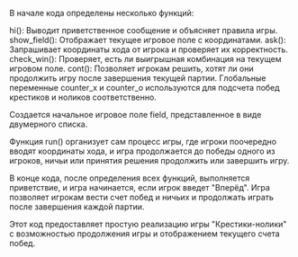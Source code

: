 В начале кода определены несколько функций:

hi(): Выводит приветственное сообщение и объясняет правила игры.
show_field(): Отображает текущее игровое поле с координатами.
ask(): Запрашивает координаты хода от игрока и проверяет их корректность.
check_win(): Проверяет, есть ли выигрышная комбинация на текущем игровом поле.
cont(): Позволяет игрокам решить, хотят ли они продолжить игру после завершения текущей партии.
Глобальные переменные counter_x и counter_o используются для подсчета побед крестиков и ноликов соответственно.

Создается начальное игровое поле field, представленное в виде двумерного списка.

Функция run() организует сам процесс игры, где игроки поочередно вводят координаты хода, и игра продолжается до победы одного из игроков, ничьи или принятия решения продолжить или завершить игру.

В конце кода, после определения всех функций, выполняется приветствие, и игра начинается, если игрок введет "Вперёд". Игра позволяет игрокам вести счет побед и ничьих и продолжать играть после завершения каждой партии.

Этот код предоставляет простую реализацию игры "Крестики-нолики" с возможностью продолжения игры и отображением текущего счета побед.
